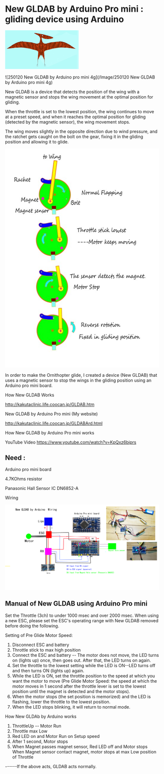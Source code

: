 # New GLDAB by Arduino Pro mini : gliding device using Arduino

![230711-2 Pterasaur3small](/Image/230711-2%20Pterasaur3small%20.jpg)

![250120 New GLDAB by Arduino pro mini 4g](/Image/250120 New GLDAB by Arduino pro mini 4g)

New GLDAB is a device that detects the position of the wing with a magnetic sensor and stops the wing movement at the optimal position for gliding.

When the throttle is set to the lowest position, the wing continues to move at a preset speed, and when it reaches the optimal position for gliding (detected by the magnetic sensor), the wing movement stops.

The wing moves slightly in the opposite direction due to wind pressure, and the ratchet gets caught on the bolt on the gear, fixing it in the gliding position and allowing it to glide.

![250117 NewGLDAB Action](/Image/250117%20NewGLDAB%20Action%20.jpg)

In order to make the Ornithopter glide, I created a device (New GLDAB) that uses a magnetic sensor to stop the wings in the gliding position using an Arduino pro mini board.



How New GLDAB Works

http://kakutaclinic.life.coocan.jp/GLDAB.htm

New GLDAB by Arduino Pro mini (My website)

http://kakutaclinic.life.coocan.jp/GLDABArd.html


How New GLDAB by Arduino Pro mini works

YouTube Video https://www.youtube.com/watch?v=KpQxz6biprs



## Need : 

Arduino pro mini board

4.7KOhms resistor

Panasonic Hall Sensor IC DN6852-A 


Wiring

![240504 New GLDAB by Arduino 4.7KR wiring](/Image/240504%20New%20GLDAB%20by%20Arduino%204.7KR%20wiring.jpg)

 
## Manual of New GLDAB using Arduino Pro mini

Set the Throttle (3ch) to under 1000 msec and over 2000 msec.
When using a new ESC, please set the ESC's operating range with New GLDAB removed before doing the following.

Setting of Pre Glide Motor Speed:
1. Disconnect ESC and battery
2. Throttle stick to max high position
3. Connect the ESC and battery -- The motor does not move, the LED turns on (lights up) once, then goes out.
After that, the LED turns on again.
4. Set the throttle to the lowest setting while the LED is ON--LED turns off and then turns ON (lights up) again.
5. While the LED is ON, set the throttle position to the speed at which you want the motor to move (Pre Glide Motor Speed: the speed at which the motor moves in 1 second after the throttle lever is set to the lowest position until the magnet is detected and the motor stops). 
6. When the motor stops (the set position is memorized) and the LED is flashing, lower the throttle to the lowest position.
7. When the LED stops blinking, it will return to normal mode.

How New GLDAb by Arduino works 

  1. ThrottleUp -- Motor Run
  2. Throttle max Low
  3. Red LED on and Motor Run on Setup speed
  4. After 1 second, Motor stops 
  5. When Magnet passes magnet sensor,
                                 Red LED off and Motor stops
 When Magnet sensor contact magnet, 
           motor stops at max Low position of Throttle 

------If the above acts, GLDAB acts normally.





